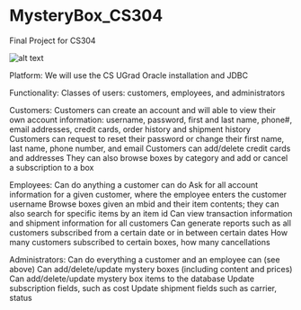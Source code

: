 # MysteryBox_CS304
Final Project for CS304

![alt text](https://raw.githubusercontent.com/hdengg/MysteryBox_CS304/blob/master/MysteryBoxRevised.jpg)

Platform:
We will use the CS UGrad Oracle installation and JDBC

Functionality:
Classes of users: customers, employees, and administrators 

Customers: 
Customers can create an account and will able to view their own account information: username, password, first and last name, phone#, email addresses, credit cards, order history and shipment history 
Customers can request to reset their password or change their first name, last name, phone number, and email 
Customers can add/delete credit cards and addresses 
They can also browse boxes by category and add or cancel a subscription to a box 

Employees: 
Can do anything a customer can do 
Ask for all account information for a given customer, where the employee enters the customer username 
Browse boxes given an mbid and their item contents; they can also search for specific items by an item id 
Can view transaction information and shipment information for all customers 
Can generate reports such as all customers subscribed from a certain date or in between certain dates 
How many customers subscribed to certain boxes, how many cancellations 

Administrators: 
Can do everything a customer and an employee can (see above) 
Can add/delete/update mystery boxes (including content and prices) 
Can add/delete/update mystery box items to the database
Update subscription fields, such as cost 
Update shipment fields such as carrier, status
